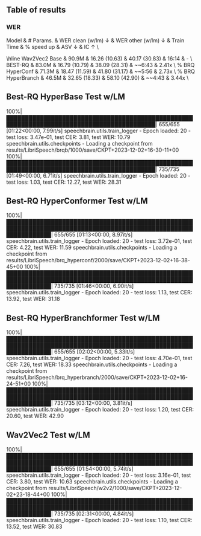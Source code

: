 




## Table of results

### WER
Model & \# Params. & WER clean (w/lm) $\downarrow$  & WER other (w/lm) $\downarrow$ & Train Time & \% speed up & ASV $\downarrow$ & IC $\uparrow$ \\

\hline
Wav2Vec2 Base         & 90.9M & 16.26 (10.63) & 40.17 (30.83) &  16:14 & - \\
BEST-RQ               & 83.0M & 16.79 (10.79) & 38.09 (28.31) & ~~6:43 & 2.41x \\
% BRQ HyperConf         & 71.3M & 18.47 (11.59) & 41.80 (31.17) & ~~5:56 & 2.73x \\
% BRQ HyperBranch       & 46.5M & 32.65 (18.33) & 58.10 (42.90) & ~~4:43 & 3.44x \\

## Best-RQ HyperBase Test w/LM
100%|██████████████████████████████████████████████████████████████████████████████████████████| 655/655 [01:22<00:00,  7.99it/s]
speechbrain.utils.train_logger - Epoch loaded: 20 - test loss: 3.47e-01, test CER: 3.81, test WER: 10.79
speechbrain.utils.checkpoints - Loading a checkpoint from results/LibriSpeech/brqb/1000/save/CKPT+2023-12-02+16-30-11+00
100%|██████████████████████████████████████████████████████████████████████████████████████████| 735/735 [01:49<00:00,  6.71it/s]
speechbrain.utils.train_logger - Epoch loaded: 20 - test loss: 1.03, test CER: 12.27, test WER: 28.31

## Best-RQ HyperConformer Test w/LM
100%|████████████████████████████████████████████████████████████████████████████████████████████████████████████████| 655/655 [01:13<00:00,  8.97it/s]
speechbrain.utils.train_logger - Epoch loaded: 20 - test loss: 3.72e-01, test CER: 4.22, test WER: 11.59
speechbrain.utils.checkpoints - Loading a checkpoint from results/LibriSpeech/brq_hyperconf/2000/save/CKPT+2023-12-02+16-38-45+00
100%|████████████████████████████████████████████████████████████████████████████████████████████████████████████████| 735/735 [01:46<00:00,  6.90it/s]
speechbrain.utils.train_logger - Epoch loaded: 20 - test loss: 1.13, test CER: 13.92, test WER: 31.18

## Best-RQ HyperBranchformer Test w/LM
100%|████████████████████████████████████████████████████████████████████████████████████████████████████████████████| 655/655 [02:02<00:00,  5.33it/s]
speechbrain.utils.train_logger - Epoch loaded: 20 - test loss: 4.70e-01, test CER: 7.26, test WER: 18.33
speechbrain.utils.checkpoints - Loading a checkpoint from results/LibriSpeech/brq_hyperbranch/2000/save/CKPT+2023-12-02+16-24-51+00
100%|████████████████████████████████████████████████████████████████████████████████████████████████████████████████| 735/735 [03:12<00:00,  3.81it/s]
speechbrain.utils.train_logger - Epoch loaded: 20 - test loss: 1.20, test CER: 20.60, test WER: 42.90

## Wav2Vec2 Test w/LM
100%|████████████████████████████████████████████████████████████████████████████████████████████████████████████████| 655/655 [01:54<00:00,  5.74it/s]
speechbrain.utils.train_logger - Epoch loaded: 20 - test loss: 3.16e-01, test CER: 3.80, test WER: 10.63
speechbrain.utils.checkpoints - Loading a checkpoint from results/LibriSpeech/w2v2/1000/save/CKPT+2023-12-02+23-18-44+00
100%|████████████████████████████████████████████████████████████████████████████████████████████████████████████████| 735/735 [02:31<00:00,  4.84it/s]
speechbrain.utils.train_logger - Epoch loaded: 20 - test loss: 1.10, test CER: 13.52, test WER: 30.83
